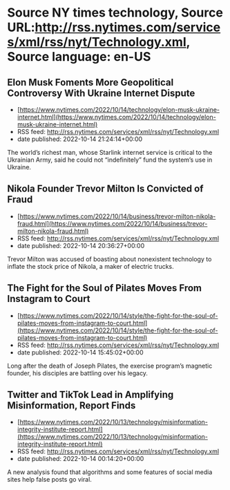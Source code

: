 # Source NY times technology, Source URL:http://rss.nytimes.com/services/xml/rss/nyt/Technology.xml, Source language: en-US

## Elon Musk Foments More Geopolitical Controversy With Ukraine Internet Dispute
 - [https://www.nytimes.com/2022/10/14/technology/elon-musk-ukraine-internet.html](https://www.nytimes.com/2022/10/14/technology/elon-musk-ukraine-internet.html)
 - RSS feed: http://rss.nytimes.com/services/xml/rss/nyt/Technology.xml
 - date published: 2022-10-14 21:24:14+00:00

The world’s richest man, whose Starlink internet service is critical to the Ukrainian Army, said he could not “indefinitely” fund the system’s use in Ukraine.

## Nikola Founder Trevor Milton Is Convicted of Fraud
 - [https://www.nytimes.com/2022/10/14/business/trevor-milton-nikola-fraud.html](https://www.nytimes.com/2022/10/14/business/trevor-milton-nikola-fraud.html)
 - RSS feed: http://rss.nytimes.com/services/xml/rss/nyt/Technology.xml
 - date published: 2022-10-14 20:36:27+00:00

Trevor Milton was accused of boasting about nonexistent technology to inflate the stock price of Nikola, a maker of electric trucks.

## The Fight for the Soul of Pilates Moves From Instagram to Court
 - [https://www.nytimes.com/2022/10/14/style/the-fight-for-the-soul-of-pilates-moves-from-instagram-to-court.html](https://www.nytimes.com/2022/10/14/style/the-fight-for-the-soul-of-pilates-moves-from-instagram-to-court.html)
 - RSS feed: http://rss.nytimes.com/services/xml/rss/nyt/Technology.xml
 - date published: 2022-10-14 15:45:02+00:00

Long after the death of Joseph Pilates, the exercise program’s magnetic founder, his disciples are battling over his legacy.

## Twitter and TikTok Lead in Amplifying Misinformation, Report Finds
 - [https://www.nytimes.com/2022/10/13/technology/misinformation-integrity-institute-report.html](https://www.nytimes.com/2022/10/13/technology/misinformation-integrity-institute-report.html)
 - RSS feed: http://rss.nytimes.com/services/xml/rss/nyt/Technology.xml
 - date published: 2022-10-14 00:14:20+00:00

A new analysis found that algorithms and some features of social media sites help false posts go viral.
